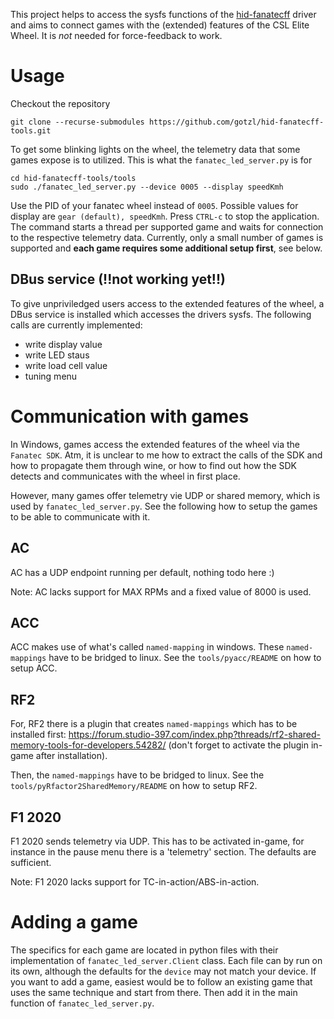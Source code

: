 This project helps to access the sysfs functions of the [hid-fanatecff](https://github.com/gotzl/hid-fanatecff) driver and aims to connect games with the (extended) features of the CSL Elite Wheel. It is *not* needed for force-feedback to work.


# Usage
Checkout the repository
```
git clone --recurse-submodules https://github.com/gotzl/hid-fanatecff-tools.git 
```

To get some blinking lights on the wheel, the telemetry data that some games expose is to utilized. This is what the `fanatec_led_server.py` is for
```
cd hid-fanatecff-tools/tools
sudo ./fanatec_led_server.py --device 0005 --display speedKmh
```
Use the PID of your fanatec wheel instead of `0005`. Possible values for display are `gear (default), speedKmh`.
Press `CTRL-c` to stop the application.
The command starts a thread per supported game and waits for connection to the respective telemetry data. Currently, only a small number of games is supported and **each game requires some additional setup first**, see below.


## DBus service (!!not working yet!!)
To give unpriviledged users access to the extended features of the wheel, a DBus service is installed which accesses the drivers sysfs.
The following calls are currently implemented:
* write display value
* write LED staus
* write load cell value
* tuning menu


# Communication with games
In Windows, games access the extended features of the wheel via the `Fanatec SDK`. Atm, it is unclear to me how to extract the calls of the SDK and how to propagate them through wine, or how to find out how the SDK detects and communicates with the wheel in first place.

However, many games offer telemetry vie UDP or shared memory, which is used by `fanatec_led_server.py`. See the following how to setup the games to be able to communicate with it.

## AC
AC has a UDP endpoint running per default, nothing todo here :)

Note: AC lacks support for MAX RPMs and a fixed value of 8000 is used.

## ACC
ACC makes use of what's called `named-mapping` in windows. These `named-mappings` have to be bridged to linux. See the `tools/pyacc/README` on how to setup ACC.

## RF2
For, RF2  there is a plugin that creates `named-mappings` which has to be installed first: https://forum.studio-397.com/index.php?threads/rf2-shared-memory-tools-for-developers.54282/
(don't forget to activate the plugin in-game after installation).

Then, the `named-mappings` have to be bridged to linux. See the `tools/pyRfactor2SharedMemory/README` on how to setup RF2.

## F1 2020
F1 2020 sends telemetry via UDP. This has to be activated in-game, for instance in the pause menu there is a 'telemetry' section. The defaults are sufficient.

Note: F1 2020 lacks support for TC-in-action/ABS-in-action.


# Adding a game
The specifics for each game are located in python files with their implementation of `fanatec_led_server.Client` class. Each file can by run on its own, although the defaults for the `device` may not match your device.
If you want to add a game, easiest would be to follow an existing game that uses the same technique and start from there. Then add it in the main function of `fanatec_led_server.py`. 
